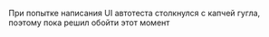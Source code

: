 При попытке написания UI автотеста столкнулся с капчей гугла, поэтому пока решил обойти этот момент
